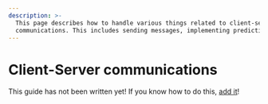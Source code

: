 ```yaml
---
description: >-
  This page describes how to handle various things related to client-server
  communications. This includes sending messages, implementing prediction, etc.
---
```


# Client-Server communications

This guide has not been written yet! If you know how to do this, [add it](../../how-to-contribute.md)!

